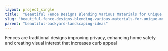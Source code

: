 ```yaml
---
layout: project_single
title:  "Beautiful Fence Designs Blending Various Materials for Unique, Modern Walls"
slug: "beautiful-fence-designs-blending-various-materials-for-unique-modern-walls"
parent: "beautiful-backyard-landscaping-ideas"
---
```

Fences are traditional designs improving privacy, enhancing home safety and creating visual interest that increases curb appeal